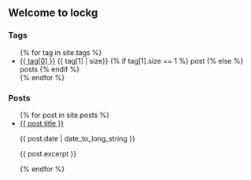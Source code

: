 ## Welcome to lockg

### Tags

<ul>
  {% for tag in site.tags %}
    <li>
		<a href="/tag/{{ tag[0] }}/">{{ tag[0] }}</a>
		{{ tag[1] | size}}
		{% if tag[1].size == 1 %}
			post
		{% else %}
			posts
		{% endif %}
    </li>
  {% endfor %}
</ul>

### Posts

<ul>
  {% for post in site.posts %}
    <li>
      <a href="{{ post.url }}">{{ post.title }}</a>
	  <p>{{ post.date | date_to_long_string }}</p>
	  <p>{{ post.excerpt }}</p>
    </li>
  {% endfor %}
</ul>
